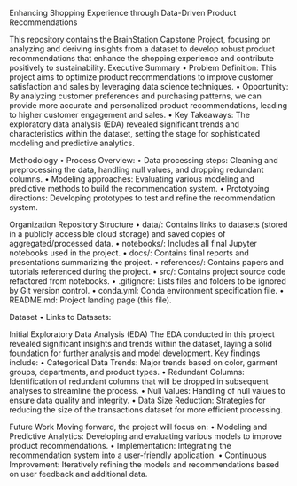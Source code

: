 Enhancing Shopping Experience through Data-Driven Product Recommendations

This repository contains the BrainStation Capstone Project, focusing on analyzing and deriving insights from a dataset to develop robust product recommendations that enhance the shopping experience and contribute positively to sustainability.
Executive Summary
•	Problem Definition: This project aims to optimize product recommendations to improve customer satisfaction and sales by leveraging data science techniques.
•	Opportunity: By analyzing customer preferences and purchasing patterns, we can provide more accurate and personalized product recommendations, leading to higher customer engagement and sales.
•	Key Takeaways: The exploratory data analysis (EDA) revealed significant trends and characteristics within the dataset, setting the stage for sophisticated modeling and predictive analytics.

Methodology
•	Process Overview:
•	Data processing steps: Cleaning and preprocessing the data, handling null values, and dropping redundant columns.
•	Modeling approaches: Evaluating various modeling and predictive methods to build the recommendation system.
•	Prototyping directions: Developing prototypes to test and refine the recommendation system.

Organization
Repository Structure
•	data/: Contains links to datasets (stored in a publicly accessible cloud storage) and saved copies of aggregated/processed data.
•	notebooks/: Includes all final Jupyter notebooks used in the project.
•	docs/: Contains final reports and presentations summarizing the project.
•	references/: Contains papers and tutorials referenced during the project.
•	src/: Contains project source code refactored from notebooks.
•	.gitignore: Lists files and folders to be ignored by Git version control.
•	conda.yml: Conda environment specification file.
•	README.md: Project landing page (this file).

Dataset
•	Links to Datasets: 

Initial Exploratory Data Analysis (EDA)
The EDA conducted in this project revealed significant insights and trends within the dataset, laying a solid foundation for further analysis and model development. Key findings include:
•	Categorical Data Trends: Major trends based on color, garment groups, departments, and product types.
•	Redundant Columns: Identification of redundant columns that will be dropped in subsequent analyses to streamline the process.
•	Null Values: Handling of null values to ensure data quality and integrity.
•	Data Size Reduction: Strategies for reducing the size of the transactions dataset for more efficient processing.

Future Work
Moving forward, the project will focus on:
•	Modeling and Predictive Analytics: Developing and evaluating various models to improve product recommendations.
•	Implementation: Integrating the recommendation system into a user-friendly application.
•	Continuous Improvement: Iteratively refining the models and recommendations based on user feedback and additional data.

